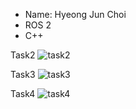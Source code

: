 - Name: Hyeong Jun Choi
- ROS 2
- C++


Task2
![task2](https://github.com/PATRICKandBOB/incsl_summer_2023/assets/131422789/626fea23-9a23-45b8-aa92-6ca94f71631b)

Task3
![task3](https://github.com/PATRICKandBOB/incsl_summer_2023/assets/131422789/c690e4bd-879e-4c16-967b-53b31c718212)

Task4
![task4](https://github.com/PATRICKandBOB/incsl_summer_2023/assets/131422789/b2ee79f3-d663-49bb-a0c3-4e493f9628d0)
